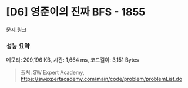 # [D6] 영준이의 진짜 BFS - 1855 

[문제 링크](https://swexpertacademy.com/main/code/problem/problemDetail.do?contestProbId=AV5LnipaDvwDFAXc) 

### 성능 요약

메모리: 209,196 KB, 시간: 1,664 ms, 코드길이: 3,151 Bytes



> 출처: SW Expert Academy, https://swexpertacademy.com/main/code/problem/problemList.do